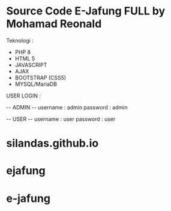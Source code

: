 # Source Code E-Jafung FULL by Mohamad Reonald

Teknologi :

- PHP 8
- HTML 5
- JAVASCRIPT
- AJAX
- BOOTSTRAP (CSS5)
- MYSQL/MariaDB

USER LOGIN :

-- ADMIN --
username : admin
password : admin

-- USER --
username : user
password : user

# silandas.github.io
# ejafung
# e-jafung
